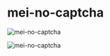 # mei-no-captcha

![mei-no-captcha](http://s32.postimg.org/z8h5q3cd1/d4972a786482_5600b03abc3f6.jpg)

![mei-no-captcha](http://s32.postimg.org/ti07rdvmd/Alphabet_Chart_Web.jpg)
